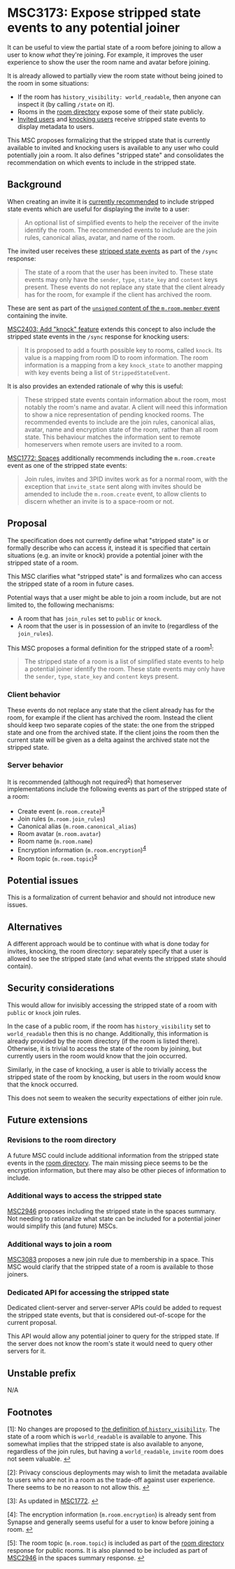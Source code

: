 # MSC3173: Expose stripped state events to any potential joiner

It can be useful to view the partial state of a room before joining to allow a user
to know *what* they're joining. For example, it improves the user experience to
show the user the room name and avatar before joining.

It is already allowed to partially view the room state without being joined to
the room in some situations:

* If the room has `history_visibility: world_readable`, then anyone can inspect
  it (by calling `/state` on it).
* Rooms in the [room directory](https://matrix.org/docs/spec/client_server/r0.6.1#get-matrix-client-r0-publicrooms)
  expose some of their state publicly.
* [Invited users](https://matrix.org/docs/spec/server_server/r0.1.4#put-matrix-federation-v2-invite-roomid-eventid)
  and [knocking users](https://github.com/matrix-org/matrix-doc/pull/2403)
  receive stripped state events to display metadata to users.

This MSC proposes formalizing that the stripped state that is currently available
to invited and knocking users is available to any user who could potentially join
a room. It also defines "stripped state" and consolidates the recommendation on
which events to include in the stripped state.

## Background

When creating an invite it is [currently recommended](https://matrix.org/docs/spec/server_server/r0.1.4#put-matrix-federation-v2-invite-roomid-eventid)
to include stripped state events which are useful for displaying the invite to a user:

> An optional list of simplified events to help the receiver of the invite identify
> the room. The recommended events to include are the join rules, canonical alias,
> avatar, and name of the room.

The invited user receives these [stripped state events](https://matrix.org/docs/spec/client_server/r0.6.1#get-matrix-client-r0-sync)
as part of the `/sync` response:

> The state of a room that the user has been invited to. These state events may
> only have the `sender`, `type`, `state_key` and `content` keys present. These
> events do not replace any state that the client already has for the room, for
> example if the client has archived the room.

These are sent as part of the [`unsigned` content of the `m.room.member` event](https://matrix.org/docs/spec/client_server/r0.6.1#m-room-member)
containing the invite.

[MSC2403: Add "knock" feature](https://github.com/matrix-org/matrix-doc/pull/2403)
extends this concept to also include the stripped state events in the `/sync` response
for knocking users:

> It is proposed to add a fourth possible key to rooms, called `knock`. Its value
> is a mapping from room ID to room information. The room information is a mapping
> from a key `knock_state` to another mapping with key events being a list of
> `StrippedStateEvent`.

It is also provides an extended rationale of why this is useful:

> These stripped state events contain information about the room, most notably the
> room's name and avatar. A client will need this information to show a nice
> representation of pending knocked rooms. The recommended events to include are the
> join rules, canonical alias, avatar, name and encryption state of the room, rather
> than all room state. This behaviour matches the information sent to remote
> homeservers when remote users are invited to a room.

[MSC1772: Spaces](https://github.com/matrix-org/matrix-doc/pull/1772) additionally
recommends including the `m.room.create` event as one of the stripped state events:

> Join rules, invites and 3PID invites work as for a normal room, with the exception
> that `invite_state` sent along with invites should be amended to include the
> `m.room.create` event, to allow clients to discern whether an invite is to a
> space-room or not.

## Proposal

The specification does not currently define what "stripped state" is or formally
describe who can access it, instead it is specified that certain situations (e.g.
an invite or knock) provide a potential joiner with the stripped state of a room.

This MSC clarifies what "stripped state" is and formalizes who can access the
stripped state of a room in future cases.

Potential ways that a user might be able to join a room include, but are not
limited to, the following mechanisms:

* A room that has `join_rules` set to `public` or `knock`.
* A room that the user is in possession of an invite to (regardless of the `join_rules`).

This MSC proposes a formal definition for the stripped state of a room<sup id="a1">[1](#f1)</sup>:

> The stripped state of a room is a list of simplified state events to help a
> potential joiner identify the room. These state events may only have the
> `sender`, `type`, `state_key` and `content` keys present.

### Client behavior

These events do not replace any state that the client already has for the room,
for example if the client has archived the room. Instead the client should keep
two separate copies of the state: the one from the stripped state and one from the
archived state. If the client joins the room then the current state will be given
as a delta against the archived state not the stripped state.

### Server behavior

It is recommended (although not required<sup id="a2">[2](#f2)</sup>) that
homeserver implementations include the following events as part of the stripped
state of a room:

* Create event (`m.room.create`)<sup id="a3">[3](#f3)</sup>
* Join rules (`m.room.join_rules`)
* Canonical alias (`m.room.canonical_alias`)
* Room avatar (`m.room.avatar`)
* Room name (`m.room.name`)
* Encryption information (`m.room.encryption`)<sup id="a4">[4](#f4)</sup>
* Room topic (`m.room.topic`)<sup id="a5">[5](#f5)</sup>

## Potential issues

This is a formalization of current behavior and should not introduce new issues.

## Alternatives

A different approach would be to continue with what is done today for invites,
knocking, the room directory: separately specify that a user is allowed to see
the stripped state (and what events the stripped state should contain).

## Security considerations

This would allow for invisibly accessing the stripped state of a room with `public`
or `knock` join rules.

In the case of a public room, if the room has `history_visibility` set to `world_readable`
then this is no change. Additionally, this information is already provided by the
room directory (if the room is listed there). Otherwise, it is trivial to access
the state of the room by joining, but currently users in the room would know
that the join occurred.

Similarly, in the case of knocking, a user is able to trivially access the
stripped state of the room by knocking, but users in the room would know that
the knock occurred.

This does not seem to weaken the security expectations of either join rule.

## Future extensions

### Revisions to the room directory

A future MSC could include additional information from the stripped state events
in the [room directory](https://matrix.org/docs/spec/client_server/r0.6.1#get-matrix-client-r0-publicrooms).
The main missing piece seems to be the encryption information, but there may also
be other pieces of information to include.

### Additional ways to access the stripped state

[MSC2946](https://github.com/matrix-org/matrix-doc/pull/2946) proposes including
the stripped state in the spaces summary. Not needing to rationalize what state
can be included for a potential joiner would simplify this (and future) MSCs.

### Additional ways to join a room

[MSC3083](https://github.com/matrix-org/matrix-doc/pull/3083) proposes a new
join rule due to membership in a space. This MSC would clarify that the stripped
state of a room is available to those joiners.

### Dedicated API for accessing the stripped state

Dedicated client-server and server-server APIs could be added to request the
stripped state events, but that is considered out-of-scope for the current
proposal.

This API would allow any potential joiner to query for the stripped state. If
the server does not know the room's state it would need to query other servers
for it.

## Unstable prefix

N/A

## Footnotes

<a id="f1"/>[1]: No changes are proposed to
[the definition of `history_visibility`](https://matrix.org/docs/spec/client_server/r0.6.1#room-history-visibility).
The state of a room which is `world_readable` is available to anyone. This somewhat
implies that the stripped state is also available to anyone, regardless of the join
rules, but having a `world_readable`, `invite` room does not seem valuable. [↩](#a1)

<a id="f2"/>[2]: Privacy conscious deployments may wish to limit the metadata
available to users who are not in a room as the trade-off against user experience.
There seems to be no reason to not allow this. [↩](#a2)

<a id="f3"/>[3]: As updated in [MSC1772](https://github.com/matrix-org/matrix-doc/pull/1772). [↩](#a3)

<a id="f4"/>[4]: The encryption information (`m.room.encryption`) is already sent
from Synapse and generally seems useful for  a user to know before joining a room.
[↩](#a4)

<a id="f5"/>[5]: The room topic (`m.room.topic`) is included as part of the
[room directory](https://matrix.org/docs/spec/client_server/r0.6.1#get-matrix-client-r0-publicrooms)
response for public rooms. It is also planned to be included as part of [MSC2946](https://github.com/matrix-org/matrix-doc/pull/2946)
in the spaces summary response. [↩](#a5)

